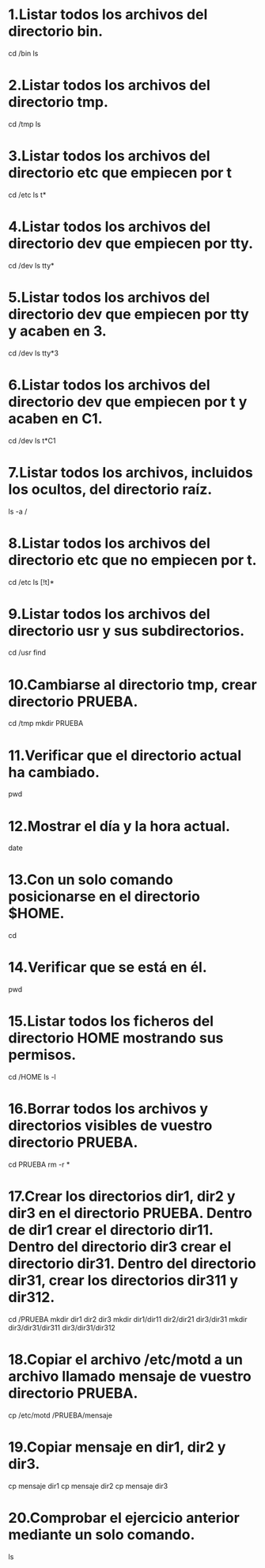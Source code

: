 # 1.Listar todos los archivos del directorio bin.
cd /bin
ls

# 2.Listar todos los archivos del directorio tmp.
cd /tmp
ls

# 3.Listar todos los archivos del directorio etc que empiecen por t
cd /etc
ls t*

# 4.Listar todos los archivos del directorio dev que empiecen por tty.
cd /dev
ls tty*

# 5.Listar todos los archivos del directorio dev que empiecen por tty y acaben en 3.
cd /dev
ls tty*3

# 6.Listar todos los archivos del directorio dev que empiecen por t y acaben en C1.
cd /dev
ls t*C1

# 7.Listar todos los archivos, incluidos los ocultos, del directorio raíz.
ls -a /

# 8.Listar todos los archivos del directorio etc que no empiecen por t.
cd /etc
ls [!t]*

# 9.Listar todos los archivos del directorio usr y sus subdirectorios.
cd /usr
find

# 10.Cambiarse al directorio tmp, crear directorio PRUEBA.
cd /tmp
mkdir PRUEBA

# 11.Verificar que el directorio actual ha cambiado.
pwd

# 12.Mostrar el día y la hora actual.
date

# 13.Con un solo comando posicionarse en el directorio $HOME.
cd

# 14.Verificar que se está en él.
pwd

# 15.Listar todos los ficheros del directorio HOME mostrando sus permisos.
cd /HOME
ls -l

# 16.Borrar todos los archivos y directorios visibles de vuestro directorio PRUEBA.
cd PRUEBA
rm -r *

# 17.Crear los directorios dir1, dir2 y dir3 en el directorio PRUEBA. Dentro de dir1 crear el directorio dir11. Dentro del directorio dir3 crear el directorio dir31. Dentro del directorio dir31, crear los directorios dir311 y dir312.
cd /PRUEBA
mkdir dir1 dir2 dir3
mkdir dir1/dir11 dir2/dir21 dir3/dir31
mkdir dir3/dir31/dir311 dir3/dir31/dir312

# 18.Copiar el archivo /etc/motd a un archivo llamado mensaje de vuestro directorio PRUEBA.
cp /etc/motd /PRUEBA/mensaje

# 19.Copiar mensaje en dir1, dir2 y dir3.
cp mensaje dir1
cp mensaje dir2
cp mensaje dir3

# 20.Comprobar el ejercicio anterior mediante un solo comando.
ls